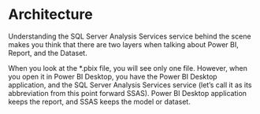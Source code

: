# Architecture
 
 
Understanding the SQL Server Analysis Services service behind the scene makes you
think that there are two layers when talking about Power BI, Report, and the Dataset.

When you look at the *.pbix file, you will see only one file. However, when you open it
in Power BI Desktop, you have the Power BI Desktop application, and the SQL Server
Analysis Services service (let’s call it as its abbreviation from this point forward SSAS).
Power BI Desktop application keeps the report, and SSAS keeps the model or dataset.